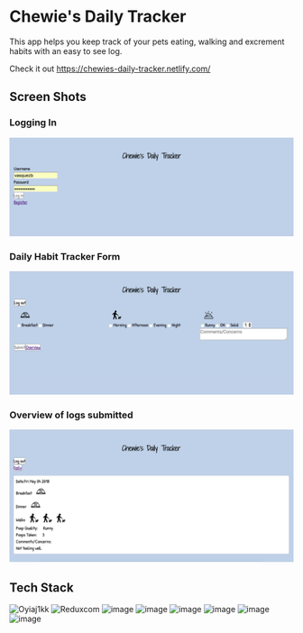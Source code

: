 <h1>Chewie's Daily Tracker</h1>
This app helps you keep track of your pets eating, walking and excrement habits with an easy to see log. 

Check it out 
https://chewies-daily-tracker.netlify.com/

<h2>Screen Shots</h2>
<h3>Logging In</h3>
<img src="/ScreenShots/LoggingIn.png" alt="LoggingIn">
<h3>Daily Habit Tracker Form </h3>
<img src="/ScreenShots/DailyTrackerForm.png" alt="LoggingIn">
<h3>Overview of logs submitted</h3>
<img src="/ScreenShots/OverviewLogs.png" alt="LoggingIn">
<br>
<h2>Tech Stack</h2>
<img src="https://img.stackshare.io/service/1020/OYIaJ1KK.png" alt="Oyiaj1kk" width="60" height="60">
<img itemprop="image" src="https://img.stackshare.io/stack/15297/reduxcom.png" alt="Reduxcom" width="60" height="60">
<img alt="image" itemprop="image" src="https://img.stackshare.io/service/1011/GWnVTc9j.png" width="60" height="60">
<img alt="image" itemprop="image" src="https://img.stackshare.io/service/1209/javascript.jpeg" width="60" height="60">
<img alt="image" itemprop="image" src="https://img.stackshare.io/service/2538/kEpgHiC9.png" width="60" height="60">
<img alt="image" itemprop="image" src="https://img.stackshare.io/service/1030/leaf-360x360.png" width="60" height="60">
<img alt="image" itemprop="image" src="https://img.stackshare.io/service/1231/rMSbg7XZ.png" width="60" height="60">
<img alt="image" itemprop="image" src="https://img.stackshare.io/service/1163/hashtag.png" width="60" height="60">
